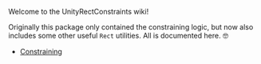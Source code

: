 ﻿Welcome to the UnityRectConstraints wiki!

Originally this package only contained the constraining logic, but now also includes some other useful `Rect` utilities. All is documented here. 🤓

- [Constraining](./Constraining.md)